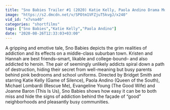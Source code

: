 ```yaml
---
title: "Sno Babies Trailer #1 (2020) Katie Kelly, Paola Andino Drama Movie HD"
image: "https://s2.dmcdn.net/v/SPOtm1VFZjuT5kvgJ/x240"
vid_id: "x7vna40"
categories: "shortfilms"
tags: ["Sno Babies","Katie Kelly","Paola Andino"]
date: "2020-08-26T12:33:03+03:00"
---
```

A gripping and emotive tale, Sno Babies depicts the grim realities of addiction and its effects on a middle-class suburban town. Kristen and Hannah are best friends–smart, likable and college-bound– and also addicted to heroin. The pair of seemingly unlikely addicts spiral down a path of destruction, hiding their secret from well-meaning but busy parents behind pink bedrooms and school uniforms. Directed by Bridget Smith and starring Katie Kelly (Game of Silence), Paola Andino (Queen of the South), Michael Lombardi (Rescue Me), Evangeline Young (The Good Wife) and Joanne Baron (This Is Us), Sno Babies shows how easy it can be to both miss and hide the signs of addiction behind the façade of “good” neighborhoods and pleasantly busy communities.
